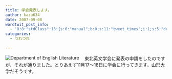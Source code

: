 ```yaml
---
title: 学会発表します。
author: kazu634
date: 2007-09-08
wordtwit_post_info:
  - 'O:8:"stdClass":13:{s:6:"manual";b:0;s:11:"tweet_times";i:1;s:5:"delay";i:0;s:7:"enabled";i:1;s:10:"separation";s:2:"60";s:7:"version";s:3:"3.7";s:14:"tweet_template";b:0;s:6:"status";i:2;s:6:"result";a:0:{}s:13:"tweet_counter";i:2;s:13:"tweet_log_ids";a:1:{i:0;i:3227;}s:9:"hash_tags";a:0:{}s:8:"accounts";a:1:{i:0;s:7:"kazu634";}}'
categories:
  - つれづれ

---
```

<div class="section">
<p>
<a href="http://charles.sal.tohoku.ac.jp/" onclick="__gaTracker('send', 'event', 'outbound-article', 'http://charles.sal.tohoku.ac.jp/', '');" target="_blank"><img align="left" alt="Department of English Literature" src="http://img.simpleapi.net/small/http://charles.sal.tohoku.ac.jp/" border="0" /></a>
</p>
  
<p>
    　東北英文学会に発表の申請をしたのですが、それが通りました。とりあえず11月17～18日に学会に行ってきます。山形大学だそうです。
</p>
</div>
